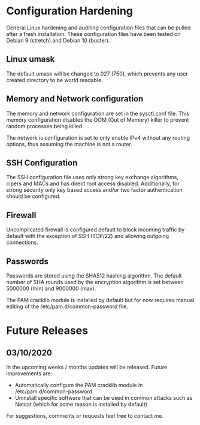 # Configuration Hardening
General Linux hardening and auditing configuration files that can be pulled after a fresh installation. These configuration files have been tested on Debian 9 (stretch) and Debian 10 (buster).

## Linux umask
The default umask will be changed to 027 (750), which prevents any user created directory to be world readable.

## Memory and Network configuration
The memory and network configuration are set in the sysctl.conf file. This memory configuration disables the OOM (Out of Memory) killer to prevent random processes being killed.

The network is configuration is set to only enable IPv4 without any routing options, thus assuming the machine is not a router.

## SSH Configuration
The SSH configuration file uses only strong key exchange algorithms, cipers and MACs and has direct root access disabled. Additionally, for strong security only key based access and/or two factor authentication should be configured.

## Firewall
Uncomplicated firewall is configured default to block incoming traffic by default with the exception of SSH (TCP/22) and allowing outgoing connections.

## Passwords
Passwords are stored using the SHA512 hashing algorithm. The default number of SHA rounds used by the encryption algorithm is set between 5000000 (min) and 9000000 (max).

The PAM cracklib module is installed by default but for now requires manual editing of the /etc/pam.d/common-password file.


# Future Releases
## 03/10/2020
In the upcoming weeks / months updates will be released. Future improvements are:

- Automatically configure the PAM cracklib module in /etc/pam.d/common-password
- Uninstall specific software that can be used in common attacks such as Netcat (which for some reason is installed by default)


For suggestions, comments or requests feel free to contact me.
